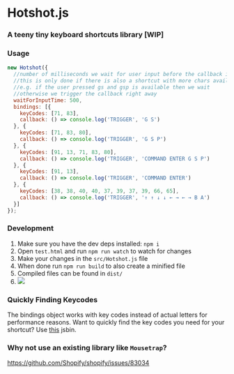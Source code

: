 Hotshot.js
==========
### A teeny tiny keyboard shortcuts library [WIP]

### Usage
```js
new Hotshot({
  //number of milliseconds we wait for user input before the callback is triggered
  //this is only done if there is also a shortcut with more chars available
  //e.g. if the user pressed gs and gsp is available then we wait
  //otherwise we trigger the callback right away
  waitForInputTime: 500, 
  bindings: [{
    keyCodes: [71, 83],
    callback: () => console.log('TRIGGER', 'G S')
  }, {
    keyCodes: [71, 83, 80],
    callback: () => console.log('TRIGGER', 'G S P')
  }, {
    keyCodes: [91, 13, 71, 83, 80],
    callback: () => console.log('TRIGGER', 'COMMAND ENTER G S P')
  }, {
    keyCodes: [91, 13],
    callback: () => console.log('TRIGGER', 'COMMAND ENTER')
  }, {
    keyCodes: [38, 38, 40, 40, 37, 39, 37, 39, 66, 65],
    callback: () => console.log('TRIGGER', '↑ ↑ ↓ ↓ ← → ← → B A')
  }]
});
```

### Development
1. Make sure you have the dev deps installed: `npm i`
2. Open `test.html` and run `npm run watch` to watch for changes
3. Make your changes in the `src/Hotshot.js` file
4. When done run `npm run build` to also create a minified file
5. Compiled files can be found in `dist/`
6. ![](http://media.tumblr.com/tumblr_meh2kbVICW1rrdzra.gif)

### Quickly Finding Keycodes
The bindings object works with key codes instead of actual letters for performance reasons. Want to quickly find the key codes you need for your shortcut? Use [this](http://jsbin.com/yayocohace/embed?js,console,output) jsbin.

### Why not use an existing library like `Mousetrap`?
https://github.com/Shopify/shopify/issues/83034

